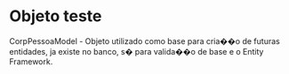 
# Objeto teste

CorpPessoaModel - Objeto utilizado como base para cria��o de futuras entidades, ja existe no banco, s� para valida��o de base e o Entity Framework.